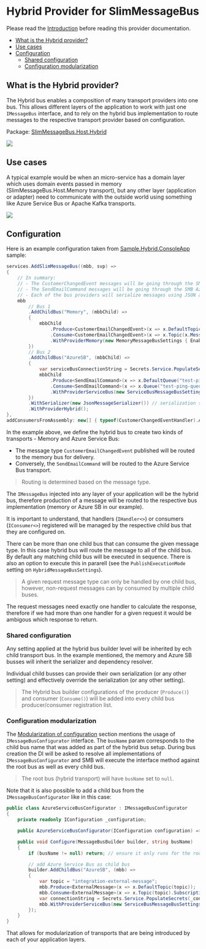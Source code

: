 # Hybrid Provider for SlimMessageBus <!-- omit in toc -->

Please read the [Introduction](intro.md) before reading this provider documentation.

- [What is the Hybrid provider?](#what-is-the-hybrid-provider)
- [Use cases](#use-cases)
- [Configuration](#configuration)
  - [Shared configuration](#shared-configuration)
  - [Configuration modularization](#configuration-modularization)

## What is the Hybrid provider?

The Hybrid bus enables a composition of many transport providers into one bus.
This allows different layers of the application to work with just one `IMessageBus` interface, and to rely on the hybrid bus implementation to route messages to the respective transport provider based on configuration.

Package: [SlimMessageBus.Host.Hybrid](https://www.nuget.org/packages/SlimMessageBus.Host.Hybrid/)

![](provider_hybrid_1.png)

## Use cases

A typical example would be when an micro-service has a domain layer which uses domain events passed in memory (SlimMessageBus.Host.Memory transport), but any other layer (application or adapter) need to communicate with the outside world using something like Azure Service Bus or Apache Kafka transports.

![](provider_hybrid_2.png)

## Configuration

Here is an example configuration taken from [Sample.Hybrid.ConsoleApp](../src/Samples/Sample.Hybrid.ConsoleApp) sample:

```cs
services.AddSlimMessageBus((mbb, svp) =>
{
    // In summary:
    // - The CustomerChangedEvent messages will be going through the SMB Memory provider.
    // - The SendEmailCommand messages will be going through the SMB Azure Service Bus provider.
    // - Each of the bus providers will serialize messages using JSON and use the same DI to resolve consumers/handlers.
    mbb
        // Bus 1
        .AddChildBus("Memory", (mbbChild) =>
        {
            mbbChild
                .Produce<CustomerEmailChangedEvent>(x => x.DefaultTopic(x.MessageType.Name))
                .Consume<CustomerEmailChangedEvent>(x => x.Topic(x.MessageType.Name).WithConsumer<CustomerChangedEventHandler>())
                .WithProviderMemory(new MemoryMessageBusSettings { EnableMessageSerialization = false });
        })
        // Bus 2
        .AddChildBus("AzureSB", (mbbChild) =>
        {
            var serviceBusConnectionString = Secrets.Service.PopulateSecrets(Configuration["Azure:ServiceBus"]);
            mbbChild
                .Produce<SendEmailCommand>(x => x.DefaultQueue("test-ping-queue"))
                .Consume<SendEmailCommand>(x => x.Queue("test-ping-queue").WithConsumer<SmtpEmailService>())
                .WithProviderServiceBus(new ServiceBusMessageBusSettings(serviceBusConnectionString));
        })
        .WithSerializer(new JsonMessageSerializer()) // serialization setup will be shared between bus 1 and 2
        .WithProviderHybrid();
},
addConsumersFromAssembly: new[] { typeof(CustomerChangedEventHandler).Assembly });
```

In the example above, we define the hybrid bus to create two kinds of transports - Memory and Azure Service Bus:

- The message type `CustomerEmailChangedEvent` published will be routed to the memory bus for delivery.
- Conversely, the `SendEmailCommand` will be routed to the Azure Service Bus transport.

> Routing is determined based on the message type.

The `IMessageBus` injected into any layer of your application will be the hybrid bus, therefore production of a message will be routed to the respective bus implementation (memory or Azure SB in our example).

It is important to understand, that handlers (`IHandler<>`) or consumers (`IConsumer<>`) registered will be managed by the respective child bus that they are configured on.

There can be more than one child bus that can consume the given message type. In this case hybrid bus will route the message to all of the child bus.
By default any matching child bus will be executed in sequence. There is also an option to execute this in pararell (see the `PublishExecutionMode` setting on `HybridMessageBusSettings`).

> A given request message type can only be handled by one child bus, however, non-request messages can by consumed by multiple child buses.

The request messages need exactly one handler to calculate the response, therefore if we had more than one handler for a given request it would be ambigous which response to return.

### Shared configuration

Any setting applied at the hybrid bus builder level will be inherited by ech child transport bus. In the example mentioned, the memory and Azure SB busses will inherit the serializer and dependency resolver.

Individual child busses can provide their own serialization (or any other setting) and effectively override the serialization (or any other setting).

> The Hybrid bus builder configurations of the producer (`Produce()`) and consumer (`Consume()`) will be added into every child bus producer/consumer registration list.

### Configuration modularization

The [Modularization of configuration](intro.md#modularization-of-configuration) section mentions the usage of `IMessageBusConfigurator` interface.
The `busName` param corresponds to the child bus name that was added as part of the hybrid bus setup. During bus creation the DI will be asked to resolve all implementations of `IMessageBusConfigurator` and SMB will execute the interface method against the root bus as well as every child bus.

> The root bus (hybrid transport) will have `busName` set to `null`.

Note that it is also possible to add a child bus from the `IMessageBusConfigurator` like in this case:

```cs
public class AzureServiceBusConfigurator : IMessageBusConfigurator
{
    private readonly IConfiguration _configuration;

    public AzureServiceBusConfigurator(IConfiguration configuration) => _configuration = configuration;

    public void Configure(MessageBusBuilder builder, string busName)
    {
        if (busName != null) return; // ensure it only runs for the root (hybrid) bus

        // add Azure Service Bus as child bus
        builder.AddChildBus("AzureSB", (mbb) =>
        {
            var topic = "integration-external-message";
            mbb.Produce<ExternalMessage>(x => x.DefaultTopic(topic));
            mbb.Consume<ExternalMessage>(x => x.Topic(topic).SubscriptionName("test").WithConsumer<ExternalMessageConsumer>());
            var connectionString = Secrets.Service.PopulateSecrets(_configuration["Azure:ServiceBus"]);
            mbb.WithProviderServiceBus(new ServiceBusMessageBusSettings(connectionString));
        });
    }
}
```

That allows for modularization of transports that are being introduced by each of your application layers.
